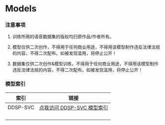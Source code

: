 # Models
### 注意事项

1. 训练所用的语音数据集的版权均归原作品/作者所有。
2. 模型仅供二次创作，不得用于任何商业用途，不得用该模型制作违反法律法规的内容，不得二次配布。如被发现滥用，将停止公开！

3. 数据集仅供二次创作&模型训练，不得用于任何商业用途，不得用该模型制作违反法律法规的内容，不得二次配布。如被发现滥用，将停止公开！

### 模型索引

|   索引   |                             链接                             |
| :------: | :----------------------------------------------------------: |
| DDSP-SVC | [点我访问 DDSP-SVC 模型索引](./DDSP-SVC/README.md) |
|          |                                                              |
|          |                                                              |
|          |                                                              |
|          |                                                              |

